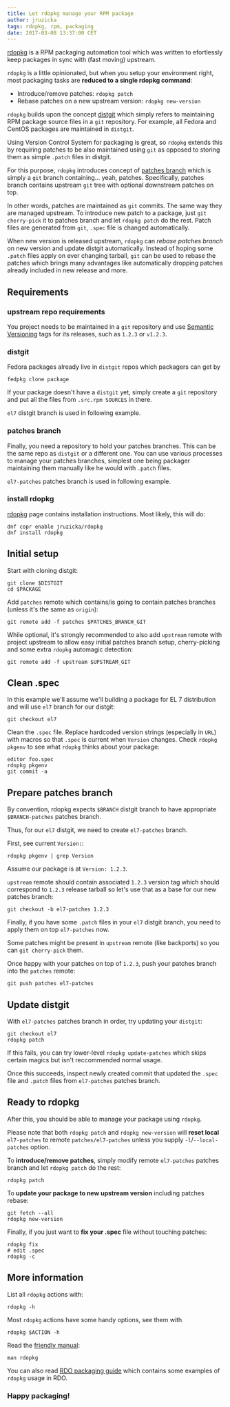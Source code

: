 ```yaml
---
title: Let rdopkg manage your RPM package
author: jruzicka
tags: rdopkg, rpm, packaging
date: 2017-03-08 13:37:00 CET
---
```


[rdopkg][] is a RPM packaging automation tool which was written to
efortlessly keep packages in sync with (fast moving) upstream.

`rdopkg` is a little opinionated, but when you setup your environment right,
most packaging tasks are **reduced to a single rdopkg command**:

 * Introduce/remove patches: `rdopkg patch`
 * Rebase patches on a new upstream version: `rdopkg new-version`

`rdopkg` builds upon the concept
[distgit](https://www.rdoproject.org/documentation/rdo-packaging/#distgit---where-the-spec-file-lives)
which simply refers to maintaining RPM package source files in a `git`
repository. For example, all Fedora and CentOS packages are maintained in
`distgit`.

Using Version Control System for packaging is great, so `rdopkg` extends this
by requiring patches to be also maintained using `git` as opposed to storing
them as simple `.patch` files in distgit.

For this purpose, `rdopkg` introduces concept of
[patches branch](https://www.rdoproject.org/documentation/rdo-packaging/#patches-branch)
which is simply a `git` branch containing... yeah, patches. Specifically,
patches branch contains upstream `git` tree with optional downstream patches
on top.

In other words, patches are maintained as `git` commits. The same way they are
managed upstream. To introduce new patch to a package, just `git cherry-pick`
it to patches branch and let `rdopkg patch` do the rest. Patch files are
generated from `git`, `.spec` file is changed automatically.

When new version is released upstream, `rdopkg` can *rebase patches branch* on
new version and update distgit automatically. Instead of hoping some `.patch`
files apply on ever changing tarball, `git` can be used to rebase the patches
which brings many advantages like automatically dropping patches already
included in new release and more.


## Requirements

### upstream repo requirements

You project needs to be maintained in a `git` repository and use
[Semantic Versioning](http://semver.org/) tags for its releases, such as
`1.2.3` or `v1.2.3`.

### distgit

Fedora packages already live in `distgit` repos which packagers can get by

    fedpkg clone package

If your package doesn't have a `distgit` yet, simply create a `git` repository
and put all the files from `.src.rpm SOURCES` in there.

`el7` distgit branch is used in following example.

### patches branch

Finally, you need a repository to hold your patches branches. This can be the
same repo as `distgit` or a different one. You can use various processes to
manage your patches branches, simplest one being packager maintaining them
manually like he would with `.patch` files.

`el7-patches` patches branch is used in following example.

### install rdopkg

[rdopkg][] page contains installation instructions. Most likely, this will do:

    dnf copr enable jruzicka/rdopkg
    dnf install rdopkg


## Initial setup

Start with cloning distgit:

    git clone $DISTGIT
    cd $PACKAGE

Add `patches` remote which contains/is going to contain patches branches
(unless it's the same as `origin`):

    git remote add -f patches $PATCHES_BRANCH_GIT

While optional, it's strongly recommended to also add `upstream` remote with
project upstream to allow easy initial patches branch setup, cherry-picking
and some extra `rdopkg` automagic detection:

    git remote add -f upstream $UPSTREAM_GIT

## Clean .spec

In this example we'll assume we'll building a package for EL 7 distribution
and will use `el7` branch for our distgit:

    git checkout el7

Clean the `.spec` file. Replace hardcoded version strings (especially
in `URL`) with macros so that `.spec` is current when `Version` changes. Check
`rdopkg pkgenv` to see what `rdopkg` thinks about your package:

    editor foo.spec
    rdopkg pkgenv
    git commit -a


## Prepare patches branch

By convention, rdopkg expects `$BRANCH` distgit branch to have appropriate
`$BRANCH-patches` patches branch.

Thus, for our `el7` distgit, we need to create `el7-patches` branch.

First, see current `Version:`:

    rdopkg pkgenv | grep Version

Assume our package is at `Version: 1.2.3`.

`upstream` remote should contain associated `1.2.3` version tag which should
correspond to `1.2.3` release tarball so let's use that as a base for our new
patches branch:

    git checkout -b el7-patches 1.2.3

Finally, if you have some `.patch` files in your `el7` distgit branch, you
need to apply them on top `el7-patches` now.

Some patches might be present in `upstream` remote (like backports) so you can
`git cherry-pick` them.

Once happy with your patches on top of `1.2.3`, push your patches branch into
the `patches` remote:

    git push patches el7-patches


## Update distgit

With `el7-patches` patches branch in order, try updating your `distgit`:

    git checkout el7
    rdopkg patch

If this fails, you can try lower-level `rdopkg update-patches` which skips
certain magics but isn't reccommended normal usage.

Once this succeeds, inspect newly created commit that updated the `.spec`
file and `.patch` files from `el7-patches` patches branch.


## Ready to rdopkg

After this, you should be able to manage your package using `rdopkg`.

Please note that both `rdopkg patch` and `rdopkg new-version` will **reset
local** `el7-patches` to remote `patches/el7-patches` unless you supply
`-l`/`--local-patches` option.

To **introduce/remove patches**, simply modify remote `el7-patches` patches
branch and let `rdopkg patch` do the rest:

    rdopkg patch

To **update your package to new upstream version** including patches rebase:

    git fetch --all
    rdopkg new-version

Finally, if you just want to **fix your .spec** file without touching
patches:

    rdopkg fix
    # edit .spec
    rdopkg -c


## More information

List all `rdopkg` actions with:

    rdopkg -h

Most `rdopkg` actions have some handy options, see them with

    rdopkg $ACTION -h

Read the
[friendly manual](https://github.com/openstack-packages/rdopkg/blob/master/doc/rdopkg.1.adoc):

    man rdopkg

You can also read [RDO packaging guide](https://www.rdoproject.org/documentation/rdo-packaging/#rdo-cloudsig-packaging-guide)
which contains some examples of `rdopkg` usage in RDO.


### Happy packaging!

[rdopkg]: https://github.com/openstack-packages/rdopkg

